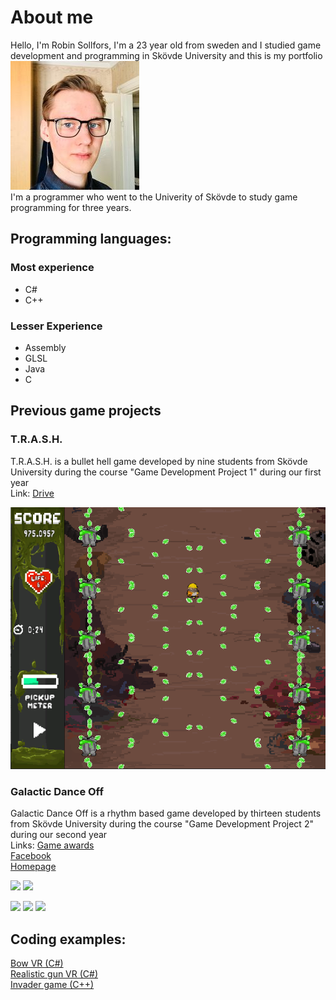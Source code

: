 # About me
Hello, I'm Robin Sollfors, I'm a 23 year old from sweden and I studied game development and programming in Skövde University and this is my portfolio  
<img src="https://github.com/Phantomen/portfolio/blob/main/Screenshots/242050260_5125148737501565_1959772953239072652_n.jpg"/>  
I'm a programmer who went to the Univerity of Skövde to study game programming for three years.  


## Programming languages:
### Most experience
- C#
- C++

### Lesser Experience
- Assembly
- GLSL
- Java
- C


## Previous game projects

### T.R.A.S.H.
T.R.A.S.H. is a bullet hell game developed by nine students from Skövde University during the course "Game Development Project 1" during our first year  
Link: [Drive](https://drive.google.com/file/d/1pCr_dDzFhynWTRUnARX_zlLDBr2qERPG/view)  

<img src="https://raw.githubusercontent.com/Phantomen/portfolio/main/Screenshots/TRASH_screenshot.png"/>



### Galactic Dance Off
Galactic Dance Off is a rhythm based game developed by thirteen students from Skövde University during the course "Game Development Project 2" during our second year  
Links: [Game awards](https://www.gameawards.se/Games/2019/Galactic-Dance-Off)  
[Facebook](https://www.facebook.com/NepTunesEntertainment/)  
[Homepage](https://awombatplayinggames.itch.io/galactic-dance-off)

<img src="https://img.itch.zone/aW1nLzI2MTQyOTEucG5n/original/jUJsIx.png"/>
<img src="https://img.itch.zone/aW1hZ2UvNTA0NjQ4LzI2MTQyMTkucG5n/original/fSlFHN.png"/>

<img src="https://img.itch.zone/aW1nLzI2MTQzMTYuZ2lm/original/5eQtog.gif"/> <img src="https://img.itch.zone/aW1nLzI2MTQzMTQuZ2lm/original/o8qPB0.gif"/> <img src="https://img.itch.zone/aW1nLzI2MTQzMTcuZ2lm/original/l8FMEW.gif"/>




## Coding examples:  
[Bow VR (C#)](https://github.com/Phantomen/portfolio/blob/main/Scripts/Bow.cs)  
[Realistic gun VR (C#)](https://github.com/Phantomen/portfolio/blob/main/Scripts/GunRealistic.cs)  
[Invader game (C++)](https://github.com/Phantomen/portfolio/tree/main/Scripts/Invaders)

